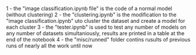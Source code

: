 1 - the "image classification.ipynb file" is the code of a normal model (without clustering)
2 - the "clustering.ipynb" is the modification to the "image classification.ipynb" uto cluster the dataset and create a model for each cluster
3 - the "tester.ipynb" is used to test any number of models on any number of datasets simultaniously, results are printed in a table at the end of the notebook
4 - the "misc/runned" folder contins rusults of previous runs of nearly all the work until now
